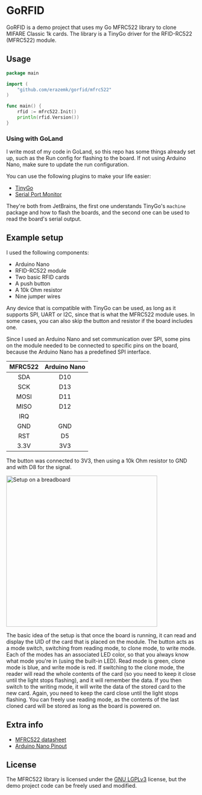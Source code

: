 # GoRFID

GoRFID is a demo project that uses my Go MFRC522 library to clone MIFARE Classic 1k cards.
The library is a TinyGo driver for the RFID-RC522 (MFRC522) module.

## Usage

```go
package main

import (
	"github.com/erazemk/gorfid/mfrc522"
)

func main() {
	rfid := mfrc522.Init()
	println(rfid.Version())
}
```

### Using with GoLand

I write most of my code in GoLand, so this repo has some things already set up, such as the
Run config for flashing to the board.
If not using Arduino Nano, make sure to update the run configuration.

You can use the following plugins to make your life easier:
- [TinyGo](https://plugins.jetbrains.com/plugin/16915-tinygo)
- [Serial Port Monitor](https://plugins.jetbrains.com/plugin/8031-serial-port-monitor)

They're both from JetBrains, the first one understands TinyGo's `machine` package and how to flash
the boards, and the second one can be used to read the board's serial output.

## Example setup

I used the following components:
- Arduino Nano
- RFID-RC522 module
- Two basic RFID cards
- A push button
- A 10k Ohm resistor
- Nine jumper wires

Any device that is compatible with TinyGo can be used, as long as it supports SPI, UART or I2C,
since that is what the MFRC522 module uses.
In some cases, you can also skip the button and resistor if the board includes one.

Since I used an Arduino Nano and set communication over SPI, some pins on the module needed to be
connected to specific pins on the board, because the Arduino Nano has a predefined SPI interface.

| **MFRC522** | **Arduino Nano** |
|:-----------:|:----------------:|
|     SDA     |       D10        |
|     SCK     |       D13        |
|    MOSI     |       D11        |
|    MISO     |       D12        |
|     IRQ     |                  |
|     GND     |       GND        |
|     RST     |        D5        |
|    3.3V     |       3V3        |

The button was connected to 3V3, then using a 10k Ohm resistor to GND and with D8 for the signal.

<img src="res/breadboard.png" height="400" alt="Setup on a breadboard">

The basic idea of the setup is that once the board is running, it can read and display the UID of
the card that is placed on the module.
The button acts as a mode switch, switching from reading mode, to clone mode, to write mode.
Each of the modes has an associated LED color, so that you always know what mode you're in (using
the built-in LED).
Read mode is green, clone mode is blue, and write mode is red.
If switching to the clone mode, the reader will read the whole contents of the card (so you need to
keep it close until the light stops flashing), and it will remember the data.
If you then switch to the writing mode, it will write the data of the stored card to the new card.
Again, you need to keep the card close until the light stops flashing.
You can freely use reading mode, as the contents of the last cloned card will be stored as long
as the board is powered on.

## Extra info

- [MFRC522 datasheet](https://www.nxp.com/docs/en/data-sheet/MFRC522.pdf)
- [Arduino Nano Pinout](https://docs.arduino.cc/hardware/nano/)

## License

The MFRC522 library is licensed under the [GNU LGPLv3](LICENSE) license, but
the demo project code can be freely used and modified.
